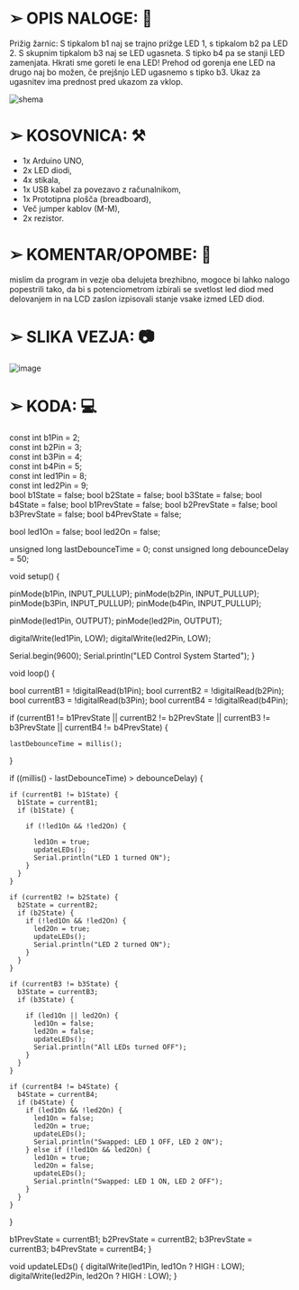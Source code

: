 # ➢  OPIS NALOGE: 📰

Prižig žarnic: S tipkalom b1 naj se trajno prižge LED 1, s tipkalom b2 pa LED 2. S skupnim tipkalom b3 naj se LED ugasneta. S tipko b4 pa se stanji LED zamenjata. Hkrati sme goreti le ena LED! Prehod od gorenja ene LED na drugo naj bo možen, če prejšnjo LED ugasnemo s tipko b3. Ukaz za ugasnitev ima prednost pred     ukazom za vklop.

![shema](https://github.com/user-attachments/assets/ff75d279-2e04-4d8d-a4fa-82703b2a36ec)


# ➢  KOSOVNICA: ⚒️
  - 1x Arduino UNO,
  - 2x LED diodi,
  - 4x stikala,
  - 1x USB kabel za povezavo z računalnikom,
  - 1x Prototipna plošča (breadboard),
  - Več jumper kablov (M-M),
  - 2x rezistor.


# ➢  KOMENTAR/OPOMBE: 📝
mislim da program in vezje oba delujeta brezhibno, mogoce bi lahko nalogo popestrili tako, da bi s potenciometrom izbirali se svetlost led diod med delovanjem in na LCD zaslon izpisovali stanje vsake izmed LED diod.


# ➢  SLIKA VEZJA: 📷
![image](https://github.com/user-attachments/assets/813b51c4-fa35-4490-8286-36aeba7e15fc)


# ➢  KODA: 💻

const int b1Pin = 2;     
const int b2Pin = 3;    
const int b3Pin = 4;     
const int b4Pin = 5;     
const int led1Pin = 8;   
const int led2Pin = 9;   
bool b1State = false;
bool b2State = false;
bool b3State = false;
bool b4State = false;
bool b1PrevState = false;
bool b2PrevState = false;
bool b3PrevState = false;
bool b4PrevState = false;


bool led1On = false;
bool led2On = false;


unsigned long lastDebounceTime = 0;
const unsigned long debounceDelay = 50; 

void setup() {

  pinMode(b1Pin, INPUT_PULLUP);
  pinMode(b2Pin, INPUT_PULLUP);
  pinMode(b3Pin, INPUT_PULLUP);
  pinMode(b4Pin, INPUT_PULLUP);

  
  pinMode(led1Pin, OUTPUT);
  pinMode(led2Pin, OUTPUT);

  
  digitalWrite(led1Pin, LOW);
  digitalWrite(led2Pin, LOW);
  
  
  Serial.begin(9600);
  Serial.println("LED Control System Started");
}

void loop() {
 
  bool currentB1 = !digitalRead(b1Pin);
  bool currentB2 = !digitalRead(b2Pin);
  bool currentB3 = !digitalRead(b3Pin);
  bool currentB4 = !digitalRead(b4Pin);

  
  if (currentB1 != b1PrevState || currentB2 != b2PrevState || 
      currentB3 != b3PrevState || currentB4 != b4PrevState) {
   
    lastDebounceTime = millis();
  }

 
  if ((millis() - lastDebounceTime) > debounceDelay) {
    
    if (currentB1 != b1State) {
      b1State = currentB1;
      if (b1State) {
       
        if (!led1On && !led2On) {
       
          led1On = true;
          updateLEDs();
          Serial.println("LED 1 turned ON");
        }
      }
    }
    
    if (currentB2 != b2State) {
      b2State = currentB2;
      if (b2State) {
        if (!led1On && !led2On) {
          led2On = true;
          updateLEDs();
          Serial.println("LED 2 turned ON");
        }
      }
    }

    if (currentB3 != b3State) {
      b3State = currentB3;
      if (b3State) {
 
        if (led1On || led2On) {
          led1On = false;
          led2On = false;
          updateLEDs();
          Serial.println("All LEDs turned OFF");
        }
      }
    }

    if (currentB4 != b4State) {
      b4State = currentB4;
      if (b4State) {
        if (led1On && !led2On) {
          led1On = false;
          led2On = true;
          updateLEDs();
          Serial.println("Swapped: LED 1 OFF, LED 2 ON");
        } else if (!led1On && led2On) {
          led1On = true;
          led2On = false;
          updateLEDs();
          Serial.println("Swapped: LED 1 ON, LED 2 OFF");
        }
      }
    }
  }

  b1PrevState = currentB1;
  b2PrevState = currentB2;
  b3PrevState = currentB3;
  b4PrevState = currentB4;
}

void updateLEDs() {
  digitalWrite(led1Pin, led1On ? HIGH : LOW);
  digitalWrite(led2Pin, led2On ? HIGH : LOW);
}





    
